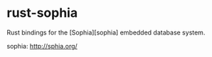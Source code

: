 # rust-sophia
Rust bindings for the [Sophia][sophia] embedded database system.

sophia: http://sphia.org/
